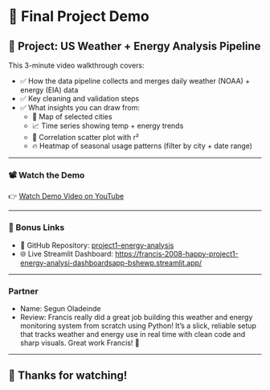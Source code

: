 # 🎥 Final Project Demo

## 📌 Project: US Weather + Energy Analysis Pipeline

This 3-minute video walkthrough covers:

- ✅ How the data pipeline collects and merges daily weather (NOAA) + energy (EIA) data
- ✅ Key cleaning and validation steps
- ✅ What insights you can draw from:
  - 📍 Map of selected cities
  - 📈 Time series showing temp + energy trends
  - 🔁 Correlation scatter plot with r²
  - 🔥 Heatmap of seasonal usage patterns (filter by city + date range)

---

### 📽️ Watch the Demo

👉 [Watch Demo Video on YouTube](https://www.youtube.com/watch?v=fsfjw6owBNo)


---

### 🔗 Bonus Links

- 📁 GitHub Repository: [project1-energy-analysis](https://github.com/francis-2008-happy/project1-energy-analysis)
- 🌐 Live Streamlit Dashboard: https://francis-2008-happy-project1-energy-analysi-dashboardsapp-bshewp.streamlit.app/



---

### Partner
 - Name:  Segun Oladeinde
 - Review:  Francis really did a great job building this weather and energy monitoring system from scratch using Python!
            It’s a slick, reliable setup that tracks weather and energy use in real time with clean code and sharp visuals.
            Great work Francis! 👏

---     

## 👋 Thanks for watching!


